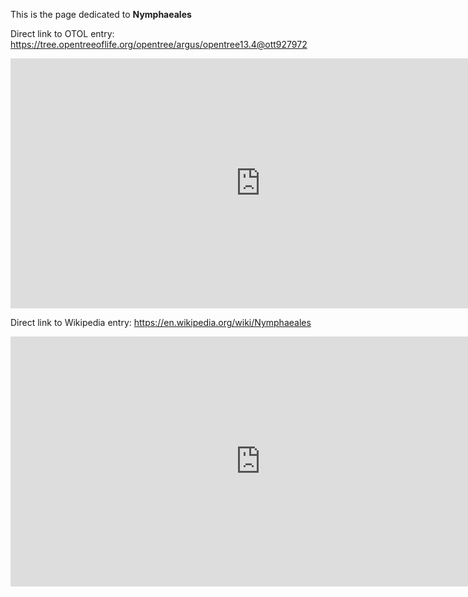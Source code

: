 This is the page dedicated to **Nymphaeales**


Direct link to OTOL entry: https://tree.opentreeoflife.org/opentree/argus/opentree13.4@ott927972



<html>
    <body>
    <iframe src="https://tree.opentreeoflife.org/opentree/argus/opentree13.4@ott927972"
    width="800" height="400" frameborder="0" allowfullscreen> </iframe>
    </body>
</html>
    


Direct link to Wikipedia entry: https://en.wikipedia.org/wiki/Nymphaeales



<html>
    <body>
    <iframe src="https://en.wikipedia.org/wiki/Nymphaeales"
    width="800" height="400" frameborder="0" allowfullscreen> </iframe>
    </body>
</html>
    
